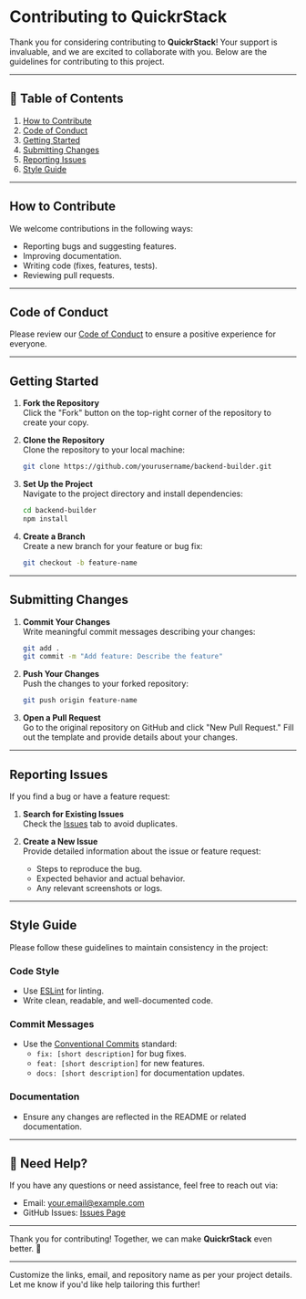 # Contributing to QuickrStack

Thank you for considering contributing to **QuickrStack**! Your support is invaluable, and we are excited to collaborate with you. Below are the guidelines for contributing to this project.

---

## 📖 Table of Contents

1. [How to Contribute](#how-to-contribute)
2. [Code of Conduct](#code-of-conduct)
3. [Getting Started](#getting-started)
4. [Submitting Changes](#submitting-changes)
5. [Reporting Issues](#reporting-issues)
6. [Style Guide](#style-guide)

---

## How to Contribute

We welcome contributions in the following ways:

- Reporting bugs and suggesting features.
- Improving documentation.
- Writing code (fixes, features, tests).
- Reviewing pull requests.

---

## Code of Conduct

Please review our [Code of Conduct](CODE_OF_CONDUCT.md) to ensure a positive experience for everyone.

---

## Getting Started

1. **Fork the Repository**  
   Click the "Fork" button on the top-right corner of the repository to create your copy.

2. **Clone the Repository**  
   Clone the repository to your local machine:

   ```bash
   git clone https://github.com/yourusername/backend-builder.git
   ```

3. **Set Up the Project**  
   Navigate to the project directory and install dependencies:

   ```bash
   cd backend-builder
   npm install
   ```

4. **Create a Branch**  
   Create a new branch for your feature or bug fix:
   ```bash
   git checkout -b feature-name
   ```

---

## Submitting Changes

1. **Commit Your Changes**  
   Write meaningful commit messages describing your changes:

   ```bash
   git add .
   git commit -m "Add feature: Describe the feature"
   ```

2. **Push Your Changes**  
   Push the changes to your forked repository:

   ```bash
   git push origin feature-name
   ```

3. **Open a Pull Request**  
   Go to the original repository on GitHub and click "New Pull Request." Fill out the template and provide details about your changes.

---

## Reporting Issues

If you find a bug or have a feature request:

1. **Search for Existing Issues**  
   Check the [Issues](https://github.com/yourusername/backend-builder/issues) tab to avoid duplicates.

2. **Create a New Issue**  
   Provide detailed information about the issue or feature request:
   - Steps to reproduce the bug.
   - Expected behavior and actual behavior.
   - Any relevant screenshots or logs.

---

## Style Guide

Please follow these guidelines to maintain consistency in the project:

### Code Style

- Use [ESLint](https://eslint.org/) for linting.
- Write clean, readable, and well-documented code.

### Commit Messages

- Use the [Conventional Commits](https://www.conventionalcommits.org/en/v1.0.0/) standard:
  - `fix: [short description]` for bug fixes.
  - `feat: [short description]` for new features.
  - `docs: [short description]` for documentation updates.

### Documentation

- Ensure any changes are reflected in the README or related documentation.

---

## 💌 Need Help?

If you have any questions or need assistance, feel free to reach out via:

- Email: [your.email@example.com](mailto:your.email@example.com)
- GitHub Issues: [Issues Page](https://github.com/yourusername/backend-builder/issues)

---

Thank you for contributing! Together, we can make **QuickrStack** even better. 🚀

---

Customize the links, email, and repository name as per your project details. Let me know if you'd like help tailoring this further!
